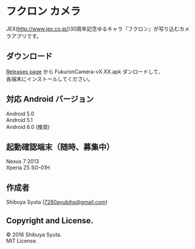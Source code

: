 # フクロン カメラ
JEX(<http://www.jex.co.jp/>)30周年記念ゆるキャラ『フクロン』が写り込むカメラアプリです。

## ダウンロード
[Releases page](../../releases) から FukuronCamera-vX.XX.apk ダンロードして、  
各端末にインストールしてください。

## 対応 Android バージョン
Android 5.0  
Android 5.1  
Android 6.0 (推奨)  

## 起動確認端末（随時、募集中）
Nexus 7 2013  
Xperia Z5 SO-01H  

## 作成者
Shibuya Syuta (7280ayubihs@gmail.com)

## Copyright and License.
© 2016 Shibuya Syuta.  
MIT License.


